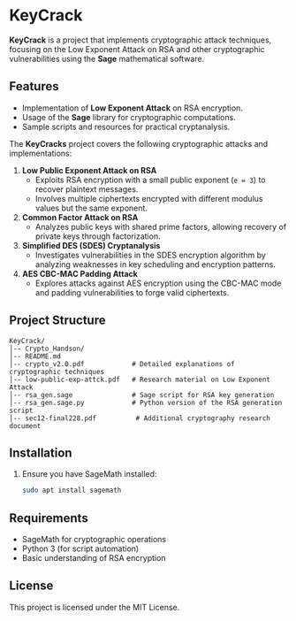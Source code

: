# KeyCrack

**KeyCrack** is a project that implements cryptographic attack techniques, focusing on the Low Exponent Attack on RSA and other cryptographic vulnerabilities using the **Sage** mathematical software.

## Features

- Implementation of **Low Exponent Attack** on RSA encryption.
- Usage of the **Sage** library for cryptographic computations.
- Sample scripts and resources for practical cryptanalysis.

The **KeyCracks** project covers the following cryptographic attacks and implementations:

1. **Low Public Exponent Attack on RSA**
   - Exploits RSA encryption with a small public exponent (`e = 3`) to recover plaintext messages.
   - Involves multiple ciphertexts encrypted with different modulus values but the same exponent.
2. **Common Factor Attack on RSA**
   - Analyzes public keys with shared prime factors, allowing recovery of private keys through factorization.
3. **Simplified DES (SDES) Cryptanalysis**
   - Investigates vulnerabilities in the SDES encryption algorithm by analyzing weaknesses in key scheduling and encryption patterns.
4. **AES CBC-MAC Padding Attack**
   - Explores attacks against AES encryption using the CBC-MAC mode and padding vulnerabilities to forge valid ciphertexts.

## Project Structure

```
KeyCrack/
│-- Crypto_Handson/           
│-- README.md                 
│-- crypto_v2.0.pdf            # Detailed explanations of cryptographic techniques
│-- low-public-exp-attck.pdf   # Research material on Low Exponent Attack
│-- rsa_gen.sage               # Sage script for RSA key generation
│-- rsa_gen.sage.py            # Python version of the RSA generation script
│-- sec12-final228.pdf          # Additional cryptography research document
```

## Installation

1. Ensure you have SageMath installed:

   ```bash
   sudo apt install sagemath
   ```

## Requirements

- SageMath for cryptographic operations
- Python  3 (for script automation)
- Basic understanding of RSA encryption

## License

This project is licensed under the MIT License.
